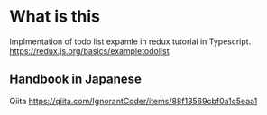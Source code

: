 # What is this
Implmentation of todo list expamle in redux tutorial in Typescript.
https://redux.js.org/basics/exampletodolist

## Handbook in Japanese
Qiita
https://qiita.com/IgnorantCoder/items/88f13569cbf0a1c5eaa1